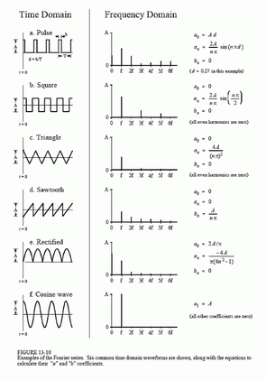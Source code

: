![e26ae0ddcc16b5a889950caab2cf8ad6.png](../../../../_resources/e26ae0ddcc16b5a889950caab2cf8ad6.png)